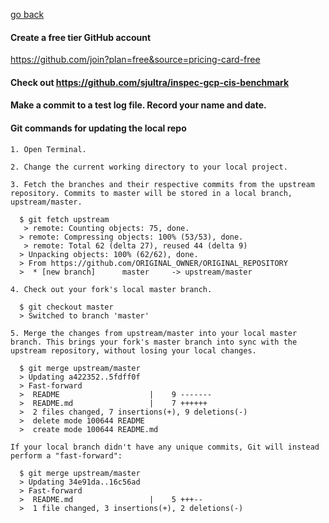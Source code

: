    <!-- Copyright 2020 SJULTRA, inc.

   Licensed under the Apache License, Version 2.0 (the "License");
   you may not use this file except in compliance with the License.
   You may obtain a copy of the License at

       http://www.apache.org/licenses/LICENSE-2.0

   Unless required by applicable law or agreed to in writing, software
   distributed under the License is distributed on an "AS IS" BASIS,
   WITHOUT WARRANTIES OR CONDITIONS OF ANY KIND, either express or implied.
   See the License for the specific language governing permissions and
   limitations under the License. -->

[go back](../Getting-Started)

#### Create a free tier GitHub account 
   
   https://github.com/join?plan=free&source=pricing-card-free

#### Check out https://github.com/sjultra/inspec-gcp-cis-benchmark

   #### Make a commit to a test log file.  Record your name and date.

#### Git commands for updating the local repo

    1. Open Terminal.
    
    2. Change the current working directory to your local project.
    
    3. Fetch the branches and their respective commits from the upstream repository. Commits to master will be stored in a local branch, upstream/master.

      $ git fetch upstream
       > remote: Counting objects: 75, done.
      > remote: Compressing objects: 100% (53/53), done.
       > remote: Total 62 (delta 27), reused 44 (delta 9)
      > Unpacking objects: 100% (62/62), done.
      > From https://github.com/ORIGINAL_OWNER/ORIGINAL_REPOSITORY
      >  * [new branch]      master     -> upstream/master

    4. Check out your fork's local master branch.

      $ git checkout master
      > Switched to branch 'master'

    5. Merge the changes from upstream/master into your local master branch. This brings your fork's master branch into sync with the upstream repository, without losing your local changes.

      $ git merge upstream/master
      > Updating a422352..5fdff0f
      > Fast-forward
      >  README                    |    9 -------
      >  README.md                 |    7 ++++++
      >  2 files changed, 7 insertions(+), 9 deletions(-)
      >  delete mode 100644 README
      >  create mode 100644 README.md

    If your local branch didn't have any unique commits, Git will instead perform a "fast-forward":

      $ git merge upstream/master
      > Updating 34e91da..16c56ad
      > Fast-forward
      >  README.md                 |    5 +++--
      >  1 file changed, 3 insertions(+), 2 deletions(-)

